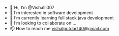 - 👋 Hi, I’m @Vishalll007
- 👀 I’m interested in software development 
- 🌱 I’m currently learning full stack java development 
- 💞️ I’m looking to collaborate on ...
- 📫 How to reach me vishalpotdar140@gmail.com

<!---
Vishalll007/Vishalll007 is a ✨ special ✨ repository because its `README.md` (this file) appears on your GitHub profile.
You can click the Preview link to take a look at your changes.
--->

